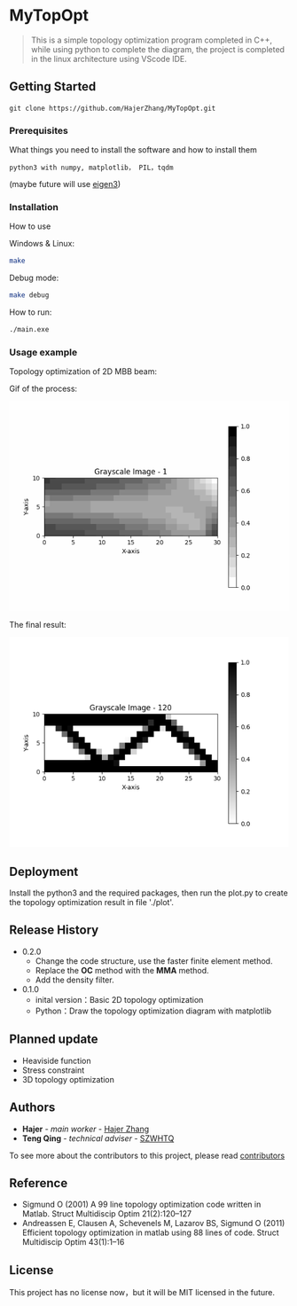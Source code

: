 # MyTopOpt


> This is a simple topology optimization program completed in C++, while using python to complete the diagram, the project is completed in the linux architecture using VScode IDE.


## Getting Started 


```
git clone https://github.com/HajerZhang/MyTopOpt.git
```

### Prerequisites 

What things you need to install the software and how to install them

```
python3 with numpy, matplotlib， PIL，tqdm
```
(maybe future will use [eigen3](https://gitlab.com/libeigen/eigen/-/releases/3.4.0))
### Installation 

How to use

Windows  & Linux:

```sh
make
```
Debug mode:

```sh
make debug
```
How to run:

```sh
./main.exe
```

### Usage example 

Topology optimization of 2D MBB beam:

Gif of the process:

![image](./plot/result.gif)

The final result:

![image](./plot/final.png)

## Deployment 

Install the python3 and the required packages, then run the plot.py to create the topology optimization result in file './plot'.

## Release History 

* 0.2.0
    * Change the code structure, use the faster finite element method.
    * Replace the <strong>OC</strong> method with the <strong>MMA</strong> method.
    * Add the density filter. 
* 0.1.0
    * inital version：Basic 2D topology optimization
    * Python：Draw the topology optimization diagram with matplotlib
## Planned update
* Heaviside function
* Stress constraint
* 3D topology optimization
## Authors 

* **Hajer** - *main worker* - [Hajer Zhang](https://github.com/HajerZhang)
* **Teng Qing** - *technical adviser* - [SZWHTQ](https://github.com/SZWHTQ)

To see more about the contributors to this project, please read [contributors](https://github.com/HajerZhang/MyTopOpt/graphs/contributors) 


## Reference

* Sigmund O (2001) A 99 line topology optimization code written in Matlab. Struct Multidiscip Optim
21(2):120–127
* Andreassen E, Clausen A, Schevenels M, Lazarov BS, Sigmund O
(2011) Efficient topology optimization in matlab using 88 lines of
code. Struct Multidiscip Optim 43(1):1–16

## License 

This project has no license now，but it will be MIT licensed in the future.




